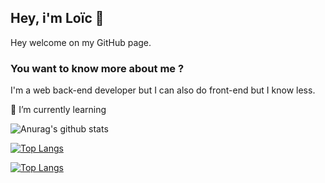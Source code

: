 ## Hey, i'm Loïc 👋

Hey welcome on my GitHub page.

### You want to know more about me ? 

I'm a web back-end developer but I can also do front-end but I know less.

[](https://github.com/anuraghazra/github-readme-stats)

🌱 I’m currently learning 


![Anurag's github stats](https://github-readme-stats.vercel.app/api?username=Loic-Andre&count_private=true&show_icons=true&theme=tokyonight)

[![Top Langs](https://github-readme-stats.vercel.app/api/top-langs/?username=Loic-Andre&layout=compact)](https://github.com/Loic-Andre/github-readme-stats)



[![Top Langs](https://github-readme-stats.vercel.app/api/top-langs/?username=Loic-Andre)](https://github.com/Loic-Andre/github-readme-stats)
<!--
**Loic-Andre/Loic-Andre** is a ✨ _special_ ✨ repository because its `README.md` (this file) appears on your GitHub profile.

Here are some ideas to get you started:

- 🔭 I’m currently working on ...
- 🌱 I’m currently learning ...
- 👯 I’m looking to collaborate on ...
- 🤔 I’m looking for help with ...
- 💬 Ask me about ...
- 📫 How to reach me: ...
- 😄 Pronouns: ...
- ⚡ Fun fact: ...
-->
